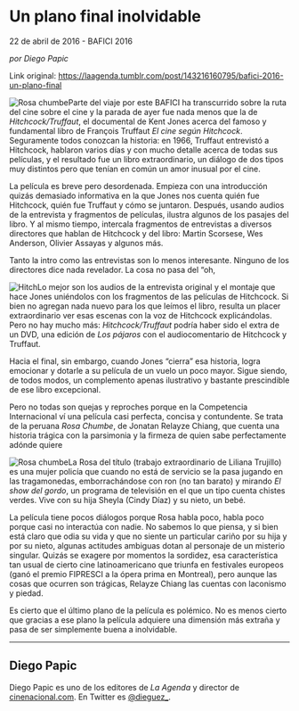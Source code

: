 # Un plano final inolvidable



22 de abril de 2016 - BAFICI 2016

_por Diego Papic_

Link original: https://laagenda.tumblr.com/post/143216160795/bafici-2016-un-plano-final

![Rosa chumbe](https://64.media.tumblr.com/547762d9420485201683f637db4b3881/tumblr_inline_pk0o0gE0DJ1t6q87u_500.jpg)Parte del viaje por este BAFICI ha
transcurrido sobre la ruta del cine sobre el cine y la parada de ayer
fue nada menos que la de *Hitchcock/Truffaut*, el documental de
Kent Jones acerca del famoso y fundamental libro de François
Truffaut *El cine según Hitchcock*.
Seguramente todos conozcan la historia: en 1966, Truffaut entrevistó
a Hitchcock, hablaron varios días y con mucho detalle acerca de
todas sus películas, y el resultado fue un libro extraordinario, un
diálogo de dos tipos muy distintos pero que tenían en común un
amor inusual por el cine.

La
película es breve pero desordenada. Empieza con una introducción
quizás demasiado informativa en la que Jones nos cuenta quién fue
Hitchcock, quién fue Truffaut y cómo se juntaron. Después, usando
audios de la entrevista y fragmentos de películas, ilustra algunos
de los pasajes del libro. Y al mismo tiempo, intercala fragmentos de
entrevistas a diversos directores que hablan de Hitchcock y del
libro: Martin Scorsese, Wes Anderson, Olivier Assayas y algunos más.

Tanto
la intro como las entrevistas son lo menos interesante. Ninguno de
los directores dice nada revelador. La cosa no pasa del “oh,


![Hitch](https://64.media.tumblr.com/b10a586949755efa999f0d466518a79f/tumblr_inline_pk0o0hITBs1t6q87u_250.jpg)Lo
mejor son los audios de la entrevista original y el montaje que hace
Jones uniéndolos con los fragmentos de las películas de Hitchcock.
Si bien no agregan nada nuevo para los que leímos el libro, resulta
un placer extraordinario ver esas escenas con la voz de Hitchcock
explicándolas. Pero no hay mucho más: *Hitchcock/Truffaut*
podría haber sido el extra de un DVD, una edición de *Los
pájaros* con el audiocomentario
de Hitchcock y Truffaut.

Hacia
el final, sin embargo, cuando Jones “cierra” esa historia, logra
emocionar y dotarle a su película de un vuelo un poco mayor. Sigue
siendo, de todos modos, un complemento apenas ilustrativo y bastante
prescindible de ese libro excepcional.

Pero
no todas son quejas y reproches porque en la Competencia
Internacional ví una película casi perfecta, concisa y contundente.
Se trata de la peruana *Rosa Chumbe*,
de Jonatan Relayze Chiang, que cuenta una historia trágica con la
parsimonia y la firmeza de quien sabe perfectamente adónde quiere


![Rosa chumbe](https://64.media.tumblr.com/547762d9420485201683f637db4b3881/tumblr_inline_pk0o0gE0DJ1t6q87u_250.jpg)La
Rosa del título (trabajo extraordinario de Liliana Trujillo) es una
mujer policía que cuando no está de servicio se la pasa jugando en las
tragamonedas, emborrachándose con ron (no tan barato) y mirando *El
show del gordo*, un programa de televisión en el que un tipo cuenta
chistes verdes. Vive con su hija Sheyla (Cindy Díaz) y su nieto, un
bebé.

La
película tiene pocos diálogos porque Rosa habla poco, habla poco
porque casi no interactúa con nadie. No sabemos lo que piensa, y si
bien está claro que odia su vida y que no siente un particular
cariño por su hija y por su nieto, algunas actitudes ambiguas dotan
al personaje de un misterio singular. Quizás se exagere por momentos
la sordidez, esa característica tan usual de cierto cine
latinoamericano que triunfa en festivales europeos (ganó el premio
FIPRESCI a la ópera prima en Montreal), pero aunque las cosas que
ocurren son trágicas, Relayze Chiang las cuentas con laconismo y
piedad.

Es
cierto que el último plano de la película es polémico. No es menos
cierto que gracias a ese plano la película adquiere una dimensión
más extraña y pasa de ser simplemente buena a inolvidable.



---

 Diego Papic
------------

 Diego Papic es uno de los editores de *La Agenda* y director de [cinenacional.com](http://www.cinenacional.com). En Twitter es [@dieguez\_](http://www.twitter.com/dieguez_). 

